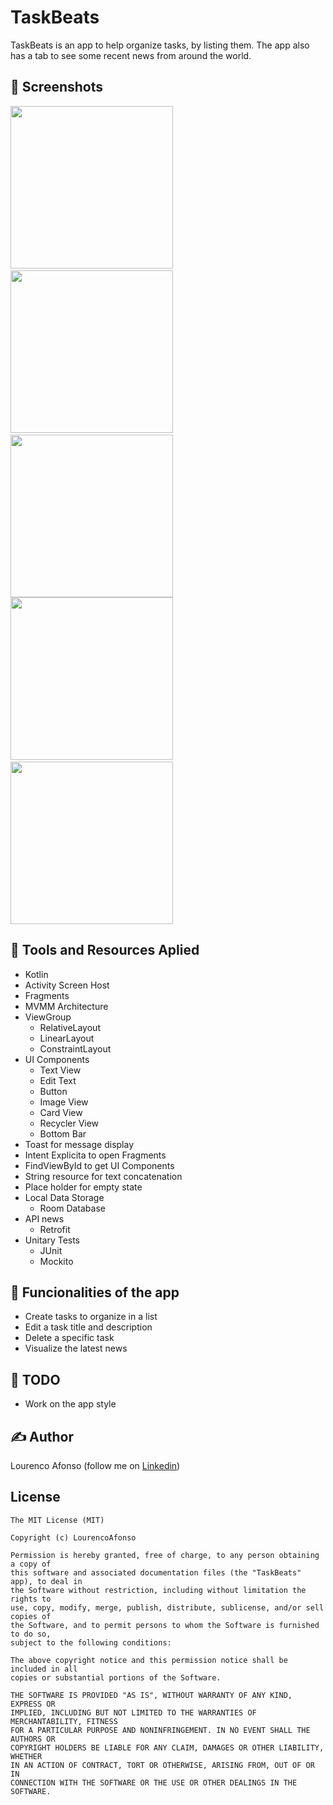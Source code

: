 # TaskBeats
TaskBeats is an app to help organize tasks, by listing them. The app also has a tab to see some recent news from around the world.  

## :camera_flash: Screenshots
<!-- You can add more screenshots here if you like -->
<img src="/result/img1.png" width="260">&emsp;<img src="/result/img2.png" width="260">&emsp;<img src="/result/img3.png" width="260">
<img src="/result/img4.png" width="260">&emsp;<img src="/result/img5.png" width="260">

## :wrench: Tools and Resources Aplied
- Kotlin
- Activity Screen Host 
- Fragments
- MVMM Architecture
- ViewGroup
    - RelativeLayout
    - LinearLayout
    - ConstraintLayout
- UI Components
    - Text View
    - Edit Text
    - Button
    - Image View
    - Card View
    - Recycler View
    - Bottom Bar
- Toast for message display
- Intent Explicita to open Fragments
- FindViewById to get UI Components
- String resource for text concatenation
- Place holder for empty state
- Local Data Storage
    - Room Database
- API news
    - Retrofit
- Unitary Tests
    - JUnit
    - Mockito

## :dart: Funcionalities of the app
- Create tasks to organize in a list
- Edit a task title and description
- Delete a specific task
- Visualize the latest news

## :scroll: TODO
- Work on the app style

## :writing_hand: Author
Lourenco Afonso (follow me on [Linkedin](https://www.linkedin.com/in/louren%C3%A7o-afonso-b15127113/))

## License
```
The MIT License (MIT)

Copyright (c) LourencoAfonso

Permission is hereby granted, free of charge, to any person obtaining a copy of
this software and associated documentation files (the "TaskBeats" app), to deal in
the Software without restriction, including without limitation the rights to
use, copy, modify, merge, publish, distribute, sublicense, and/or sell copies of
the Software, and to permit persons to whom the Software is furnished to do so,
subject to the following conditions:

The above copyright notice and this permission notice shall be included in all
copies or substantial portions of the Software.

THE SOFTWARE IS PROVIDED "AS IS", WITHOUT WARRANTY OF ANY KIND, EXPRESS OR
IMPLIED, INCLUDING BUT NOT LIMITED TO THE WARRANTIES OF MERCHANTABILITY, FITNESS
FOR A PARTICULAR PURPOSE AND NONINFRINGEMENT. IN NO EVENT SHALL THE AUTHORS OR
COPYRIGHT HOLDERS BE LIABLE FOR ANY CLAIM, DAMAGES OR OTHER LIABILITY, WHETHER
IN AN ACTION OF CONTRACT, TORT OR OTHERWISE, ARISING FROM, OUT OF OR IN
CONNECTION WITH THE SOFTWARE OR THE USE OR OTHER DEALINGS IN THE SOFTWARE.
```
